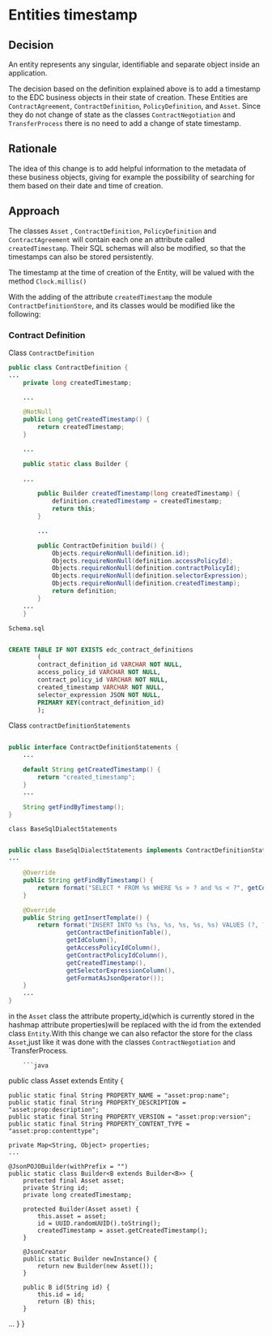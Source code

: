 # Entities timestamp

## Decision

An entity represents any singular, identifiable and separate object inside an application.

The decision based on the definition explained above is to add a timestamp to the EDC business objects in their state of
creation. These Entities are `ContractAgreement`, `ContractDefinition`, `PolicyDefinition`, and `Asset`. Since they do
not change of state as the classes `ContractNegotiation` and `TransferProcess` there is no need to add a change of state
timestamp.

## Rationale

The idea of this change is to add helpful information to the metadata of these business objects, giving for example the
possibility of searching for them based on their date and time of creation.

## Approach

The classes `Asset` , `ContractDefinition`, `PolicyDefinition` and `ContractAgreement` will contain each one an
attribute called `createdTimestamp`. Their SQL schemas will also be modified, so that the timestamps can also be stored
persistently.

The timestamp at the time of creation of the Entity, will be valued with the method `Clock.millis()`

With the adding of the attribute `createdTimestamp` the module `ContractDefinitionStore`, and its classes would be
modified like the following:

### Contract Definition

Class `ContractDefinition`

```Java
public class ContractDefinition {
...
    private long createdTimestamp;

    ...

    @NotNull
    public Long getCreatedTimestamp() {
        return createdTimestamp;
    }

    ...

    public static class Builder {
    
    ...

        public Builder createdTimestamp(long createdTimestamp) {
            definition.createdTimestamp = createdTimestamp;
            return this;
        }

        ...

        public ContractDefinition build() {
            Objects.requireNonNull(definition.id);
            Objects.requireNonNull(definition.accessPolicyId);
            Objects.requireNonNull(definition.contractPolicyId);
            Objects.requireNonNull(definition.selectorExpression);
            Objects.requireNonNull(definition.createdTimestamp);
            return definition;
        }
    ...
    }
```

`Schema.sql`

```sql

CREATE TABLE IF NOT EXISTS edc_contract_definitions
        (
        contract_definition_id VARCHAR NOT NULL,
        access_policy_id VARCHAR NOT NULL,
        contract_policy_id VARCHAR NOT NULL,
        created_timestamp VARCHAR NOT NULL,
        selector_expression JSON NOT NULL,
        PRIMARY KEY(contract_definition_id)
        );
```

Class `contractDefinitionStatements`

```java

public interface ContractDefinitionStatements {
    ...

    default String getCreatedTimestamp() {
        return "created_timestamp";
    }
    ...

    String getFindByTimestamp();
}

```

`class BaseSqlDialectStatements`

```java

public class BaseSqlDialectStatements implements ContractDefinitionStatements {
...

    @Override
    public String getFindByTimestamp() {
        return format("SELECT * FROM %s WHERE %s > ? and %s < ?", getContractDefinitionTable(), getCreatedTimestamp());
    }

    @Override
    public String getInsertTemplate() {
        return format("INSERT INTO %s (%s, %s, %s, %s, %s) VALUES (?, ?, ?, ?, ?%s)",
                getContractDefinitionTable(),
                getIdColumn(),
                getAccessPolicyIdColumn(),
                getContractPolicyIdColumn(),
                getCreatedTimestamp(),
                getSelectorExpressionColumn(),
                getFormatAsJsonOperator());
    }    
    ...
}
```

in the `Asset` class the attribute property_id(which is currently stored in the hashmap attribute properties)will be
replaced with the id from the extended class `Entity`.With this change we can also refactor the store for the class
`Asset`,just like it was done with the classes `ContractNegotiation` and `TransferProcess.

        ```java

public class Asset extends Entity {

    public static final String PROPERTY_NAME = "asset:prop:name";
    public static final String PROPERTY_DESCRIPTION = "asset:prop:description";
    public static final String PROPERTY_VERSION = "asset:prop:version";
    public static final String PROPERTY_CONTENT_TYPE = "asset:prop:contenttype";

    private Map<String, Object> properties;
    ...

    @JsonPOJOBuilder(withPrefix = "")
    public static class Builder<B extends Builder<B>> {
        protected final Asset asset;
        private String id;
        private long createdTimestamp;

        protected Builder(Asset asset) {
            this.asset = asset;
            id = UUID.randomUUID().toString();
            createdTimestamp = asset.getCreatedTimestamp();
        }

        @JsonCreator
        public static Builder newInstance() {
            return new Builder(new Asset());
        }

        public B id(String id) {
            this.id = id;
            return (B) this;
        }

... } }

```